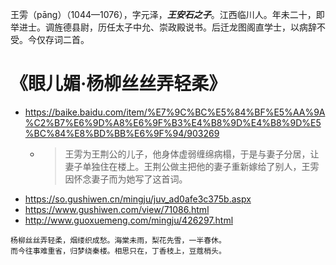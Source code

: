 
王雱（pāng）（1044—1076），字元泽，***王安石之子***。江西临川人。年未二十，即举进士。调旌德县尉，历任太子中允、崇政殿说书。后迁龙图阁直学士，以病辞不受。今仅存词二首。

# 《眼儿媚·杨柳丝丝弄轻柔》
- https://baike.baidu.com/item/%E7%9C%BC%E5%84%BF%E5%AA%9A%C2%B7%E6%9D%A8%E6%9F%B3%E4%B8%9D%E4%B8%9D%E5%BC%84%E8%BD%BB%E6%9F%94/903269
  * > 王雱为王荆公的儿子，他身体虚弱缠绵病榻，于是与妻子分居，让妻子单独住在楼上。王荆公做主把他的妻子重新嫁给了别人，王雱因怀念妻子而为她写了这首词。
- https://so.gushiwen.cn/mingju/juv_ad0afe3c375b.aspx
- https://www.gushiwen.com/view/71086.html
- http://www.guoxuemeng.com/mingju/426297.html

```console
杨柳丝丝弄轻柔，烟缕织成愁。海棠未雨，梨花先雪，一半春休。
而今往事难重省，归梦绕秦楼。相思只在，丁香枝上，豆蔻梢头。
```
